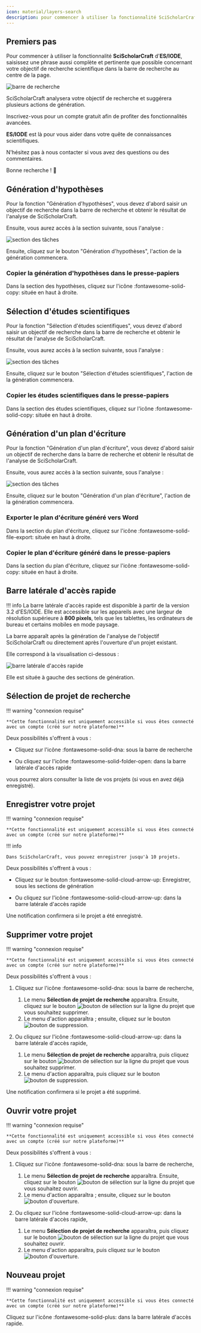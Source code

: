 ```yaml
---
icon: material/layers-search
description: pour commencer à utiliser la fonctionnalité SciScholarCraft
---
```


## **Premiers pas**

Pour commencer à utiliser la fonctionnalité __SciScholarCraft__ d'__ES/IODE__, saisissez une phrase aussi complète et pertinente que possible concernant votre objectif de recherche scientifique dans la barre de recherche au centre de la page.

![barre de recherche](assets/searchbar.png)

SciScholarCraft analysera votre objectif de recherche et suggérera plusieurs actions de génération.

Inscrivez-vous pour un compte gratuit afin de profiter des fonctionnalités avancées.

__ES/IODE__ est là pour vous aider dans votre quête de connaissances scientifiques.

N'hésitez pas à nous contacter si vous avez des questions ou des commentaires.

Bonne recherche ! :rocket:

## **Génération d'hypothèses**

Pour la fonction "Génération d'hypothèses", vous devez d'abord saisir un objectif de recherche dans la barre de recherche et obtenir le résultat de l'analyse de SciScholarCraft.

Ensuite, vous aurez accès à la section suivante, sous l'analyse :

![section des tâches](assets/tasks-section.png)

Ensuite, cliquez sur le bouton "Génération d'hypothèses", l'action de la génération commencera.

### **Copier la génération d'hypothèses dans le presse-papiers**

Dans la section des hypothèses, cliquez sur l'icône :fontawesome-solid-copy: située en haut à droite.

## **Sélection d'études scientifiques**

Pour la fonction "Sélection d'études scientifiques", vous devez d'abord saisir un objectif de recherche dans la barre de recherche et obtenir le résultat de l'analyse de SciScholarCraft.

Ensuite, vous aurez accès à la section suivante, sous l'analyse :

![section des tâches](assets/tasks-section.png)

Ensuite, cliquez sur le bouton "Sélection d'études scientifiques", l'action de la génération commencera.

### **Copier les études scientifiques dans le presse-papiers**

Dans la section des études scientifiques, cliquez sur l'icône :fontawesome-solid-copy: située en haut à droite.

## **Génération d'un plan d'écriture**

Pour la fonction "Génération d'un plan d'écriture", vous devez d'abord saisir un objectif de recherche dans la barre de recherche et obtenir le résultat de l'analyse de SciScholarCraft.

Ensuite, vous aurez accès à la section suivante, sous l'analyse :

![section des tâches](assets/tasks-section.png)

Ensuite, cliquez sur le bouton "Génération d'un plan d'écriture", l'action de la génération commencera.

### **Exporter le plan d'écriture généré vers Word**

Dans la section du plan d'écriture, cliquez sur l'icône :fontawesome-solid-file-export: située en haut à droite.

### **Copier le plan d'écriture généré dans le presse-papiers**

Dans la section du plan d'écriture, cliquez sur l'icône :fontawesome-solid-copy: située en haut à droite.

## **Barre latérale d'accès rapide**

!!! info
    La barre latérale d'accès rapide est disponible à partir de la version 3.2 d'ES/IODE. Elle est accessible sur les appareils avec une largeur de résolution supérieure à **800 pixels**, tels que les tablettes, les ordinateurs de bureau et certains mobiles en mode paysage.

La barre apparaît après la génération de l'analyse de l'objectif SciScholarCraft ou directement après l'ouverture d'un projet existant.

Elle correspond à la visualisation ci-dessous :

![barre latérale d'accès rapide](assets/quickaccess-sidebar.png)

Elle est située à gauche des sections de génération.

## **Sélection de projet de recherche**

!!! warning "connexion requise"

    **Cette fonctionnalité est uniquement accessible si vous êtes connecté avec un compte (créé sur notre plateforme)**

Deux possibilités s'offrent à vous :

- Cliquez sur l'icône :fontawesome-solid-dna: sous la barre de recherche

- Ou cliquez sur l'icône :fontawesome-solid-folder-open: dans la barre latérale d'accès rapide

vous pourrez alors consulter la liste de vos projets (si vous en avez déjà enregistré).

## **Enregistrer votre projet**

!!! warning "connexion requise"

    **Cette fonctionnalité est uniquement accessible si vous êtes connecté avec un compte (créé sur notre plateforme)**

!!! info

    Dans SciScholarCraft, vous pouvez enregistrer jusqu'à 10 projets.

Deux possibilités s'offrent à vous :

- Cliquez sur le bouton :fontawesome-solid-cloud-arrow-up: Enregistrer, sous les sections de génération

- Ou cliquez sur l'icône :fontawesome-solid-cloud-arrow-up: dans la barre latérale d'accès rapide

Une notification confirmera si le projet a été enregistré.

## **Supprimer votre projet**

!!! warning "connexion requise"

    **Cette fonctionnalité est uniquement accessible si vous êtes connecté avec un compte (créé sur notre plateforme)**

Deux possibilités s'offrent à vous :

1.  Cliquez sur l'icône :fontawesome-solid-dna: sous la barre de recherche,
    1. Le menu **Sélection de projet de recherche** apparaîtra. Ensuite, cliquez sur le bouton ![bouton de sélection](assets/selection-button.png) sur la ligne du projet que vous souhaitez supprimer.
    2. Le menu d'action apparaîtra ; ensuite, cliquez sur le bouton ![bouton de suppression](assets/delete-button.png).


2. Ou cliquez sur l'icône :fontawesome-solid-cloud-arrow-up: dans la barre latérale d'accès rapide,
    1. Le menu **Sélection de projet de recherche** apparaîtra, puis cliquez sur le bouton ![bouton de sélection](assets/selection-button.png) sur la ligne du projet que vous souhaitez supprimer.
    2. Le menu d'action apparaîtra, puis cliquez sur le bouton ![bouton de suppression](assets/delete-button.png).

Une notification confirmera si le projet a été supprimé.

## **Ouvrir votre projet**

!!! warning "connexion requise"

    **Cette fonctionnalité est uniquement accessible si vous êtes connecté avec un compte (créé sur notre plateforme)**

Deux possibilités s'offrent à vous :

1.  Cliquez sur l'icône :fontawesome-solid-dna: sous la barre de recherche,
    1. Le menu **Sélection de projet de recherche** apparaîtra. Ensuite, cliquez sur le bouton ![bouton de sélection](assets/selection-button.png) sur la ligne du projet que vous souhaitez ouvrir.
    2. Le menu d'action apparaîtra ; ensuite, cliquez sur le bouton ![bouton d'ouverture](assets/open-button.png).


2. Ou cliquez sur l'icône :fontawesome-solid-cloud-arrow-up: dans la barre latérale d'accès rapide,
    1. Le menu **Sélection de projet de recherche** apparaîtra, puis cliquez sur le bouton ![bouton de sélection](assets/selection-button.png) sur la ligne du projet que vous souhaitez ouvrir.
    2. Le menu d'action apparaîtra, puis cliquez sur le bouton ![bouton d'ouverture](assets/open-button.png).
    
## **Nouveau projet**

!!! warning "connexion requise"

    **Cette fonctionnalité est uniquement accessible si vous êtes connecté avec un compte (créé sur notre plateforme)**

Cliquez sur l'icône :fontawesome-solid-plus: dans la barre latérale d'accès rapide.
